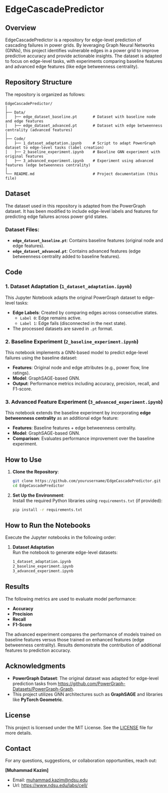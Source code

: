 # EdgeCascadePredictor

## Overview

EdgeCascadePredictor is a repository for edge-level prediction of cascading failures in power grids. By leveraging Graph Neural Networks (GNNs), this project identifies vulnerable edges in a power grid to improve predictive accuracy and provide actionable insights. The dataset is adapted to focus on edge-level tasks, with experiments comparing baseline features and advanced edge features (like edge betweenness centrality).

## Repository Structure

The repository is organized as follows:
```
EdgeCascadePredictor/
│
├── Data/
│   ├── edge_dataset_baseline.pt       # Dataset with baseline node and edge features
│   ├── edge_dataset_advanced.pt       # Dataset with edge betweenness centrality (advanced features)
│
├── Code/
│   ├── 1_dataset_adaptation.ipynb     # Script to adapt PowerGraph dataset to edge-level tasks (label creation)
│   ├── 2_baseline_experiment.ipynb    # Baseline GNN experiment with original features
│   ├── 3_advanced_experiment.ipynb    # Experiment using advanced features (edge betweenness centrality)
│
└── README.md                          # Project documentation (this file)
```
## Dataset

The dataset used in this repository is adapted from the PowerGraph dataset. It has been modified to include edge-level labels and features for predicting edge failures across power grid states.

### **Dataset Files**:
- **`edge_dataset_baseline.pt`**: Contains baseline features (original node and edge features).
- **`edge_dataset_advanced.pt`**: Contains advanced features (edge betweenness centrality added to baseline features).

## Code

### **1. Dataset Adaptation (`1_dataset_adaptation.ipynb`)**
This Jupyter Notebook adapts the original PowerGraph dataset to edge-level tasks:
- **Edge Labels**: Created by comparing edges across consecutive states.
  - `Label 0`: Edge remains active.
  - `Label 1`: Edge fails (disconnected in the next state).
- The processed datasets are saved in `.pt` format.

### **2. Baseline Experiment (`2_baseline_experiment.ipynb`)**
This notebook implements a GNN-based model to predict edge-level failures using the baseline dataset:
- **Features**: Original node and edge attributes (e.g., power flow, line ratings).
- **Model**: GraphSAGE-based GNN.
- **Output**: Performance metrics including accuracy, precision, recall, and F1-score.

### **3. Advanced Feature Experiment (`3_advanced_experiment.ipynb`)**
This notebook extends the baseline experiment by incorporating **edge betweenness centrality** as an additional edge feature:
- **Features**: Baseline features + edge betweenness centrality.
- **Model**: GraphSAGE-based GNN.
- **Comparison**: Evaluates performance improvement over the baseline experiment.

## How to Use

1. **Clone the Repository**:
   ```bash
   git clone https://github.com/yourusername/EdgeCascadePredictor.git
   cd EdgeCascadePredictor
2. **Set Up the Environment**:  
   Install the required Python libraries using `requirements.txt` (if provided):
   ```bash
   pip install -r requirements.txt
## How to Run the Notebooks

Execute the Jupyter notebooks in the following order:

1. **Dataset Adaptation**  
   Run the notebook to generate edge-level datasets:  
   ```markdown
   1_dataset_adaptation.ipynb
   2_baseline_experiment.ipynb
   3_advanced_experiment.ipynb

## Results

The following metrics are used to evaluate model performance:

- **Accuracy**
- **Precision**
- **Recall**
- **F1-Score**

The advanced experiment compares the performance of models trained on baseline features versus those trained on enhanced features (edge betweenness centrality). Results demonstrate the contribution of additional features to prediction accuracy.

## Acknowledgments

- **PowerGraph Dataset**: The original dataset was adapted for edge-level prediction tasks from https://github.com/PowerGraph-Datasets/PowerGraph-Graph.  
- This project utilizes GNN architectures such as **GraphSAGE** and libraries like **PyTorch Geometric**.

## License

This project is licensed under the MIT License. See the [LICENSE](LICENSE) file for more details.

## Contact

For any questions, suggestions, or collaboration opportunities, reach out:  

**[Muhammad Kazim]**  
- Email: muhammad.kazim@ndsu.edu
- Url: https://www.ndsu.edu/labs/cell/



